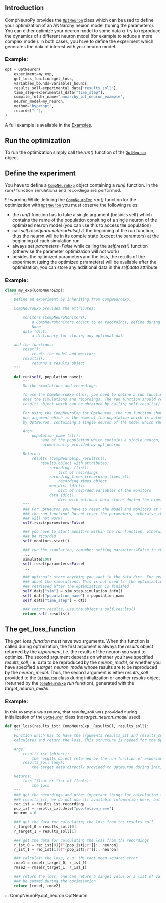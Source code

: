 ## Introduction
CompNeuroPy provides the [`OptNeuron`](#CompNeuroPy.opt_neuron.OptNeuron) class which can be used to define your optimization of an ANNarchy neuron model (tuning the parameters). You can either optimize your neuron model to some data or try to reproduce the dynamics of a different neuron model (for example to reduce a more complex model). In both cases, you have to define the experiment which generates the data of interest with your neuron model.

### Example:
```python
opt = OptNeuron(
    experiment=my_exp,
    get_loss_function=get_loss,
    variables_bounds=variables_bounds,
    results_soll=experimental_data["results_soll"],
    time_step=experimental_data["time_step"],
    compile_folder_name="annarchy_opt_neuron_example",
    neuron_model=my_neuron,
    method="hyperopt",
    record=["r"],
)
```

A full example is available in the [Examples](../examples/opt_neuron.md).

## Run the optimization
To run the optimization simply call the _run()_ function of the [`OptNeuron`](#CompNeuroPy.opt_neuron.OptNeuron) object.

## Define the experiment
You have to define a [`CompNeuroExp`](define_experiment.md#CompNeuroPy.experiment.CompNeuroExp) object containing a _run()_ function. In the _run()_ function simulations and recordings are performed.

!!! warning
    While defining the [`CompNeuroExp`](define_experiment.md#CompNeuroPy.experiment.CompNeuroExp) _run()_ function for the optimization with [`OptNeuron`](#CompNeuroPy.opt_neuron.OptNeuron) you must observe the following rules:

- the _run()_ function has to take a single argument (besides self) which contains the name of the population consiting of a single neuron of the optimized neuron model (you can use this to access the population)
- call _self.reset(parameters=False)_ at the beginning of the run function, thus the neuron will be in its compile state (except the paramters) at the beginning of each simulation run
- always set _parameters=False_ while calling the _self.reset()_ function (otherwise the parameter optimization will not work)
- besides the optimized parameters and the loss, the results of the experiment (using the optimized parameters) will be available after the optimization, you can store any additional data in the _self.data_ attribute


### Example:
```python
class my_exp(CompNeuroExp):
    """
    Define an experiment by inheriting from CompNeuroExp.

    CompNeuroExp provides the attributes:

        monitors (CompNeuroMonitors):
            a CompNeuroMonitors object to do recordings, define during init otherwise
            None
        data (dict):
            a dictionary for storing any optional data

    and the functions:
        reset():
            resets the model and monitors
        results():
            returns a results object
    """

    def run(self, population_name):
        """
        Do the simulations and recordings.

        To use the CompNeuroExp class, you need to define a run function which
        does the simulations and recordings. The run function should return the
        results object which can be obtained by calling self.results().

        For using the CompNeuroExp for OptNeuron, the run function should have
        one argument which is the name of the population which is automatically created
        by OptNeuron, containing a single neuron of the model which should be optimized.

        Args:
            population_name (str):
                name of the population which contains a single neuron, this will be
                automatically provided by opt_neuron

        Returns:
            results (CompNeuroExp._ResultsCl):
                results object with attributes:
                    recordings (list):
                        list of recordings
                    recording_times (recording_times_cl):
                        recording times object
                    mon_dict (dict):
                        dict of recorded variables of the monitors
                    data (dict):
                        dict with optional data stored during the experiment
        """
        ### For OptNeuron you have to reset the model and monitors at the beginning of
        ### the run function! Do not reset the parameters, otherwise the optimization
        ### will not work!
        self.reset(parameters=False)

        ### you have to start monitors within the run function, otherwise nothing will
        ### be recorded
        self.monitors.start()

        ### run the simulation, remember setting parameters=False in the reset function!
        ...
        simulate(100)
        self.reset(parameters=False)
        ...

        ### optional: store anything you want in the data dict. For example infomration
        ### about the simulations. This is not used for the optimization but can be
        ### retrieved after the optimization is finished
        self.data["sim"] = sim_step.simulation_info()
        self.data["population_name"] = population_name
        self.data["time_step"] = dt()

        ### return results, use the object's self.results()
        return self.results()
```

## The get_loss_function
The _get_loss_function_ must have two arguments. When this function is called during optimization, the first argument is always the _results_ object returned by the _experiment_, i.e. the results of the neuron you want to optimize. The second argument depends on whether you have specified _results_soll_, i.e. data to be reproduced by the _neuron_model_, or whether you have specified a _target_neuron_model_ whose results are to be reproduced by the _neuron_model_. Thus, the second argument is either _results_soll_ provided to the [`OptNeuron`](#CompNeuroPy.opt_neuron.OptNeuron) class during initialization or another _results_ object (returned by the [`CompNeuroExp`](define_experiment.md#CompNeuroPy.experiment.CompNeuroExp) _run_ function), generated with the _target_neuron_model_.

### Example:
In this example we assume, that _results_soll_ was provided during initialization of the [`OptNeuron`](#CompNeuroPy.opt_neuron.OptNeuron) class (no _target_neuron_model_ used).
```python
def get_loss(results_ist: CompNeuroExp._ResultsCl, results_soll):
    """
    Function which has to have the arguments results_ist and results_soll and should
    calculates and return the loss. This structure is needed for the OptNeuron class.

    Args:
        results_ist (object):
            the results object returned by the run function of experiment (see above)
        results_soll (any):
            the target data directly provided to OptNeuron during initialization

    Returns:
        loss (float or list of floats):
            the loss
    """
    ### get the recordings and other important things for calculating the loss from
    ### results_ist, we do not use all available information here, but you could
    rec_ist = results_ist.recordings
    pop_ist = results_ist.data["population_name"]
    neuron = 0

    ### get the data for calculating the loss from the results_soll
    r_target_0 = results_soll[0]
    r_target_1 = results_soll[1]

    ### get the data for calculating the loss from the recordings
    r_ist_0 = rec_ist[0][f"{pop_ist};r"][:, neuron]
    r_ist_1 = rec_ist[1][f"{pop_ist};r"][:, neuron]

    ### calculate the loss, e.g. the root mean squared error
    rmse1 = rmse(r_target_0, r_ist_0)
    rmse2 = rmse(r_target_1, r_ist_1)

    ### return the loss, one can return a singel value or a list of values which will
    ### be summed during the optimization
    return [rmse1, rmse2]
```

::: CompNeuroPy.opt_neuron.OptNeuron